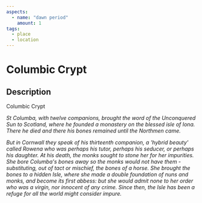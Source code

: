 ```yaml
---
aspects: 
  - name: "dawn period"
    amount: 1
tags:
  - place
  - location
---
```


# Columbic Crypt

## Description
Columbic Crypt

<i>St Columba, with twelve companions, brought the word of the Unconquered Sun to Scotland, where he founded a monastery on the blessed isle of Iona. There he died and there his bones remained until the Northmen came.</i>

<i>But in Cornwall they speak of his thirteenth companion, a 'hybrid beauty' called Rowena who was perhaps his tutor, perhaps his seducer, or perhaps his daughter. At his death, the monks sought to stone her for her impurities. She bore Columba's bones away so the monks would not have them - substituting, out of tact or mischief, the bones of a horse. She brought the bones to a hidden Isle, where she made a double foundation of nuns and monks, and become its first abbess: but she would admit none to her order who was a virgin, nor innocent of any crime. Since then, the Isle has been a refuge for all the world might consider impure.</i>
